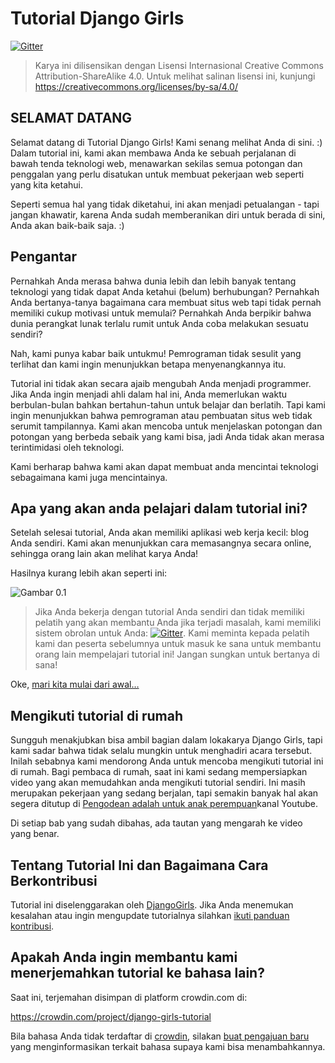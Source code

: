 # Tutorial Django Girls

[![Gitter](https://badges.gitter.im/DjangoGirls/tutorial.svg)](https://gitter.im/DjangoGirls/tutorial)

> Karya ini dilisensikan dengan Lisensi Internasional Creative Commons Attribution-ShareAlike 4.0. Untuk melihat salinan lisensi ini, kunjungi https://creativecommons.org/licenses/by-sa/4.0/

## SELAMAT DATANG

Selamat datang di Tutorial Django Girls! Kami senang melihat Anda di sini. :) Dalam tutorial ini, kami akan membawa Anda ke sebuah perjalanan di bawah tenda teknologi web, menawarkan sekilas semua potongan dan penggalan yang perlu disatukan untuk membuat pekerjaan web seperti yang kita ketahui.

Seperti semua hal yang tidak diketahui, ini akan menjadi petualangan - tapi jangan khawatir, karena Anda sudah memberanikan diri untuk berada di sini, Anda akan baik-baik saja. :)

## Pengantar

Pernahkah Anda merasa bahwa dunia lebih dan lebih banyak tentang teknologi yang tidak dapat Anda ketahui (belum) berhubungan? Pernahkah Anda bertanya-tanya bagaimana cara membuat situs web tapi tidak pernah memiliki cukup motivasi untuk memulai? Pernahkah Anda berpikir bahwa dunia perangkat lunak terlalu rumit untuk Anda coba melakukan sesuatu sendiri?

Nah, kami punya kabar baik untukmu! Pemrograman tidak sesulit yang terlihat dan kami ingin menunjukkan betapa menyenangkannya itu.

Tutorial ini tidak akan secara ajaib mengubah Anda menjadi programmer. Jika Anda ingin menjadi ahli dalam hal ini, Anda memerlukan waktu berbulan-bulan bahkan bertahun-tahun untuk belajar dan berlatih. Tapi kami ingin menunjukkan bahwa pemrograman atau pembuatan situs web tidak serumit tampilannya. Kami akan mencoba untuk menjelaskan potongan dan potongan yang berbeda sebaik yang kami bisa, jadi Anda tidak akan merasa terintimidasi oleh teknologi.

Kami berharap bahwa kami akan dapat membuat anda mencintai teknologi sebagaimana kami juga mencintainya.

## Apa yang akan anda pelajari dalam tutorial ini?

Setelah selesai tutorial, Anda akan memiliki aplikasi web kerja kecil: blog Anda sendiri. Kami akan menunjukkan cara memasangnya secara online, sehingga orang lain akan melihat karya Anda!

Hasilnya kurang lebih akan seperti ini:

![Gambar 0.1](images/application.png)

> Jika Anda bekerja dengan tutorial Anda sendiri dan tidak memiliki pelatih yang akan membantu Anda jika terjadi masalah, kami memiliki sistem obrolan untuk Anda: [![Gitter](https://badges.gitter.im/DjangoGirls/tutorial.svg)](https://gitter.im/DjangoGirls/tutorial). Kami meminta kepada pelatih kami dan peserta sebelumnya untuk masuk ke sana untuk membantu orang lain mempelajari tutorial ini! Jangan sungkan untuk bertanya di sana!

Oke, [mari kita mulai dari awal…](./how_the_internet_works/README.md)

## Mengikuti tutorial di rumah

Sungguh menakjubkan bisa ambil bagian dalam lokakarya Django Girls, tapi kami sadar bahwa tidak selalu mungkin untuk menghadiri acara tersebut. Inilah sebabnya kami mendorong Anda untuk mencoba mengikuti tutorial ini di rumah. Bagi pembaca di rumah, saat ini kami sedang mempersiapkan video yang akan memudahkan anda mengikuti tutorial sendiri. Ini masih merupakan pekerjaan yang sedang berjalan, tapi semakin banyak hal akan segera ditutup di [Pengodean adalah untuk anak perempuan](https://www.youtube.com/channel/UC0hNd2uW8jTR5K3KBzRuG2A/feed)kanal Youtube.

Di setiap bab yang sudah dibahas, ada tautan yang mengarah ke video yang benar.

## Tentang Tutorial Ini dan Bagaimana Cara Berkontribusi

Tutorial ini diselenggarakan oleh [DjangoGirls](https://djangogirls.org/). Jika Anda menemukan kesalahan atau ingin mengupdate tutorialnya silahkan [ikuti panduan kontribusi](https://github.com/DjangoGirls/tutorial/blob/master/README.md).

## Apakah Anda ingin membantu kami menerjemahkan tutorial ke bahasa lain?

Saat ini, terjemahan disimpan di platform crowdin.com di:

https://crowdin.com/project/django-girls-tutorial

Bila bahasa Anda tidak terdaftar di [crowdin](https://crowdin.com/), silakan [buat pengajuan baru](https://github.com/DjangoGirls/tutorial/issues/new) yang menginformasikan terkait bahasa supaya kami bisa menambahkannya.